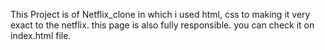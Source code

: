 This Project is of Netflix_clone in which i used html, css to making it very exact to the netflix. this page is also fully responsible. you can check it on index.html file.
